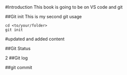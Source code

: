 #Introduction
This book is going to be on VS code and git

##Git init
This is my second git usage
```
cd <to/your/folder>
git init 
```
#updated and added content

##Git Status



2
##Git log

##git commit







